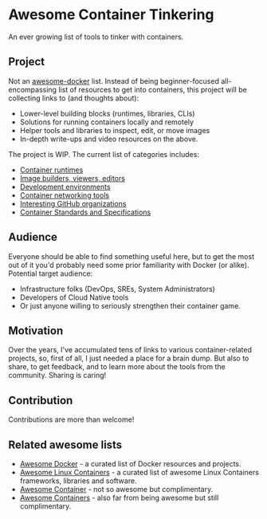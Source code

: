 # Awesome Container Tinkering

An ever growing list of tools to tinker with containers.

## Project

Not an [awesome-docker](https://github.com/veggiemonk/awesome-docker) list. Instead of being beginner-focused all-encompassing list of resources to get into containers, this project will be collecting links to (and thoughts about):

- Lower-level building blocks (runtimes, libraries, CLIs)
- Solutions for running containers locally and remotely
- Helper tools and libraries to inspect, edit, or move images
- In-depth write-ups and video resources on the above.

The project is WIP. The current list of categories includes:

- [Container runtimes](./RUNTIMES.md)
- [Image builders, viewers, editors](./IMAGES.md)
- [Development environments](./ENVIRONMENTS.md)
- [Container networking tools](./NETWORKING.md)
- [Interesting GitHub organizations](./ORGANIZATIONS.md)
- [Container Standards and Specifications](./SPECIFICATIONS.md)

## Audience

Everyone should be able to find something useful here, but to get the most out of it you'd probably need some prior familiarity with Docker (or alike). Potential target audience:

- Infrastructure folks (DevOps, SREs, System Administrators)
- Developers of Cloud Native tools
- Or just anyone willing to seriously strengthen their container game.

## Motivation

Over the years, I've accumulated tens of links to various container-related projects, so, first of all, I just needed a place for a brain dump. But also to share, to get feedback, and to learn more about the tools from the community. Sharing is caring!

## Contribution

Contributions are more than welcome!

## Related awesome lists

- <a href="https://github.com/veggiemonk/awesome-docker">Awesome Docker</a> - a curated list of Docker resources and projects.
- <a href="https://github.com/Friz-zy/awesome-linux-containers">Awesome Linux Containers</a> - a curated list of awesome Linux Containers frameworks, libraries and software.
- <a href="https://github.com/tcnksm/awesome-container">Awesome Container</a> - not so awesome but complimentary.
- <a href="https://github.com/pditommaso/awesome-containers">Awesome Containers</a> - also far from being awesome but still complimentary.
